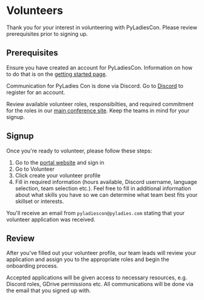 # Volunteers

Thank you for your interest in volunteering with PyLadiesCon. Please review prerequisites prior to signing up.

## Prerequisites

Ensure you have created an account for PyLadiesCon. Information on how to do that is on the [getting started page](https://pyladiescon-portal-docs.netlify.app/user/get_started/).

Communication for PyLadies Con is done via Discord. Go to [Discord](https://discord.com/register) to register for an account.

Review available volunteer roles, responsibilties, and required commitment for the roles in our [main conference site](https://conference.pyladies.com/docs/). Keep the teams in mind for your signup.

## Signup

Once you're ready to volunteer, please follow these steps:

1. Go to the [portal website](portal.pyladies.com) and sign in
2. Go to Volunteer
3. Click create your volunteer profile
4. Fill in required information (hours available, Discord username, language selection, team selection etc.). Feel free to fill in additional information about what skills you have so we can determine what team best fits your skillset or interests.

You'll receive an email from `pyladiescon@pyladies.com` stating that your volunteer application was received.

## Review 

After you've filled out your volunteer profile, our team leads will review your application and assign you to the appropriate roles and begin the onboarding process.

Accepted applications will be given access to necessary resources, e.g. Discord roles, GDrive permissions etc. All communications will be done via the email that you signed up with.



